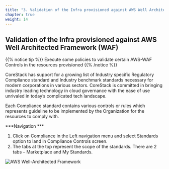 ```yaml
---
title: "3. Validation of the Infra provisioned against AWS Well Architected Framework (WAF)"
chapter: true
weight: 14
---
```


## Validation of the Infra provisioned against AWS Well Architected Framework (WAF) 

{{% notice tip %}}
Execute some policies to validate certain AWS-WAF Controls in the resources provisioned
{{% /notice %}}

CoreStack has support for a growing list of Industry specific Regulatory Compliance standard and Industry benchmark standards necessary for modern corporations in various sectors. CoreStack is committed in bringing industry leading technology in cloud governance with the ease of use unrivaled in today’s complicated tech landscape.  

Each Compliance standard contains various controls or rules which represents guideline to be implemented by the Organization for the resources to comply with.  

***Navigation ***

1. Click on Compliance in the Left navigation menu and select Standards option to land in Compliance Controls screen.
1. The tabs at the top represent the scope of the standards. There are 2 tabs – Marketplace and My Standards.

![AWS Well-Architected Framework](../images/aws-waf.png)
